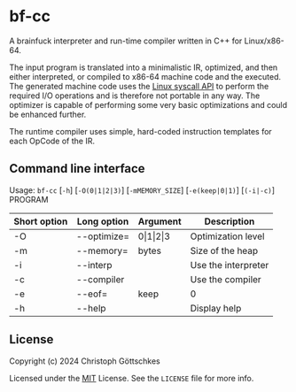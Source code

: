 # bf-cc

A brainfuck interpreter and run-time compiler written in C++ for Linux/x86-64.

The input program is translated into a minimalistic IR, optimized, and then
either interpreted, or compiled to x86-64 machine code and the executed.  The
generated machine code uses the
[Linux syscall API](https://github.com/torvalds/linux/blob/v4.17/arch/x86/entry/syscalls/syscall_64.tbl)
to perform the required I/O operations and is therefore not portable in any
way.  The optimizer is capable of performing some very basic optimizations and
could be enhanced further.

The runtime compiler uses simple, hard-coded instruction templates for each
OpCode of the IR.

## Command line interface

Usage: `bf-cc` [`-h`] [`-O(0|1|2|3)`] [`-mMEMORY_SIZE`] [`-e(keep|0|1)`] [`(-i|-c)`] PROGRAM

| Short option | Long option | Argument   | Description         |
|--------------|-------------|------------|---------------------|
| -O           | --optimize= | 0\|1\|2\|3 | Optimization level  |
| -m           | --memory=   | bytes      | Size of the heap    |
| -i           | --interp    |            | Use the interpreter |
| -c           | --compiler  |            | Use the compiler    |
| -e           | --eof=      | keep|0|-1  | EOF mode            |
| -h           | --help      |            | Display help        |

## License

Copyright (c) 2024 Christoph Göttschkes

Licensed under the [MIT](https://opensource.org/licenses/MIT) License.
See the `LICENSE` file for more info.
